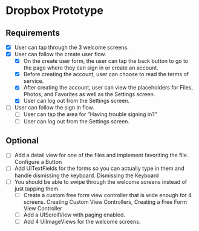 # Dropbox Prototype

## Requirements

* [x] User can tap through the 3 welcome screens.
* [x] User can follow the create user flow.
  * [x] On the create user form, the user can tap the back button to go to the page where they can sign in or create an account.
  * [x] Before creating the account, user can choose to read the terms of service.
  * [x] After creating the account, user can view the placeholders for Files, Photos, and Favorites as well as the Settings screen.
  * [x] User can log out from the Settings screen.
* [ ] User can follow the sign in flow.
  * [ ] User can tap the area for "Having trouble signing in?"
  * [ ] User can log out from the Settings screen.

## Optional

* [ ] Add a detail view for one of the files and implement favoriting the file. Configure a Button
* [ ] Add UITextFields for the forms so you can actually type in them and handle dismissing the keyboard. Dismissing the Keyboard
* [ ] You should be able to swipe through the welcome screens instead of just tapping them.
  * [ ] Create a custom free form view controller that is wide enough for 4 screens. Creating Custom View Controllers, Creating a Free Form View Controller
  * [ ] Add a UIScrollView with paging enabled.
  * [ ] Add 4 UIImageViews for the welcome screens.